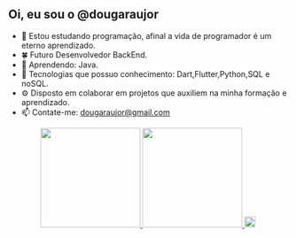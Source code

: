## Oi, eu sou o @dougaraujor
- 🌱 Estou estudando programação, afinal a vida de programador é um eterno aprendizado.
- 🍀 Futuro Desenvolvedor BackEnd.
- 🌿 Aprendendo: Java.
- 🍁 Tecnologias que possuo conhecimento: Dart,Flutter,Python,SQL e noSQL.
- ⚙️ Disposto em colaborar em projetos que auxiliem na minha formação e aprendizado.
- 📫 Contate-me: dougaraujor@gmail.com


<div align="center">
  <a href="https://github.com/dougaraujor">
  <img height="180em" src="https://github-readme-stats.vercel.app/api?username=dougaraujor&show_icons=true&theme=dracula&include_all_commits=true&count_private=true"/>
  <img height="180em" src="https://github-readme-stats.vercel.app/api/top-langs/?username=dougaraujor&layout=compact&langs_count=7&theme=dracula"/>
  <code><img height= "20"src= "https://img.shields.io/badge/Java-ED8B00?style=for-the-badge&logo=java&logoColor=white"></code>
    
</div>
